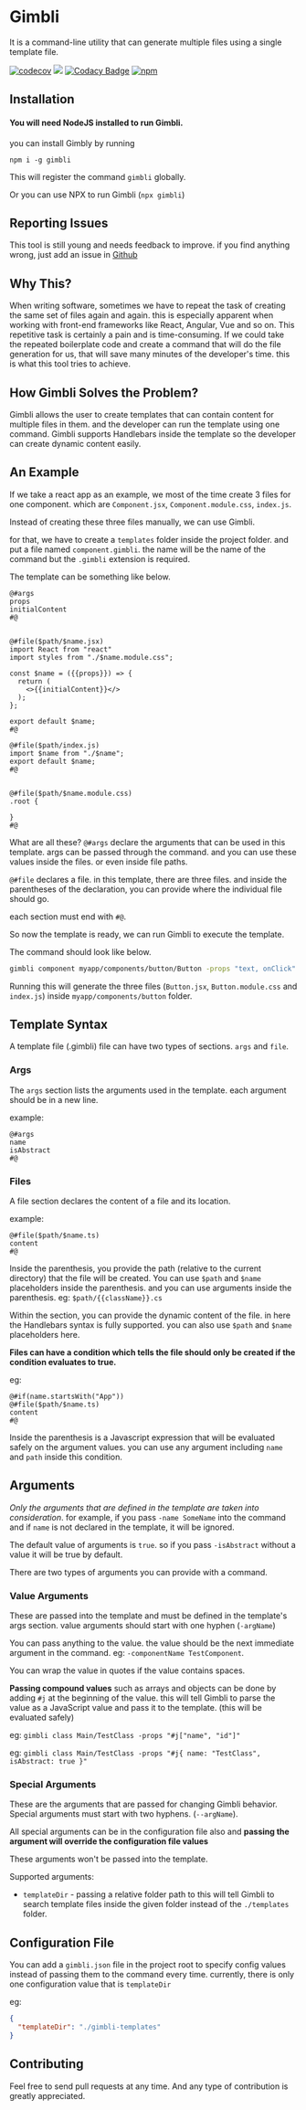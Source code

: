 # Gimbli 

It is a command-line utility that can generate multiple files using a single template file.

[![codecov](https://codecov.io/gh/rusith/gimbli/branch/master/graph/badge.svg)](https://codecov.io/gh/rusith/gimbli)
![](https://github.com/rusith/gimbli/workflows/Test/badge.svg)
[![Codacy Badge](https://api.codacy.com/project/badge/Grade/50acc66394c747e7b4cd642fb731cf5a)](https://www.codacy.com/manual/rusith/gimbli?utm_source=github.com&amp;utm_medium=referral&amp;utm_content=rusith/gimbli&amp;utm_campaign=Badge_Grade)
[![npm](https://img.shields.io/npm/v/gimbli?color=red&label=NPM)](https://www.npmjs.com/package/gimbli)

## Installation

#### You will need NodeJS installed to run Gimbli.

you can install Gimbly by running 

```
npm i -g gimbli
```

This will register the command `gimbli` globally.

Or you can use NPX to run Gimbli (`npx gimbli`)

## Reporting Issues

This tool is still young and needs feedback to improve. if you find anything wrong, just add an issue in [Github](https://github.com/rusith/gimbli/issues)


## Why This?

When writing software, sometimes we have to repeat the task of creating the same set of files again and again. this is especially apparent when working with front-end frameworks like React, Angular, Vue and so on. This repetitive task is certainly a pain and is time-consuming. If we could take the repeated boilerplate code and create a command that will do the file generation for us, that will save many minutes of the developer's time. this is what this tool tries to achieve.

## How Gimbli Solves the Problem?

Gimbli allows the user to create templates that can contain content for multiple files in them. and the developer can run the template using one command. Gimbli supports Handlebars inside the template so the developer can create dynamic content easily.

## An Example

If we take a react app as an example, we most of the time create 3 files for one component. which are `Component.jsx`, `Component.module.css`, `index.js`.

Instead of creating these three files manually, we can use Gimbli.

for that, we have to create a `templates` folder inside the project folder. and put a file named `component.gimbli`. the name will be the name of the command but the `.gimbli`  extension is required.

The template can be something like below.

```
@#args
props
initialContent
#@


@#file($path/$name.jsx)
import React from "react"
import styles from "./$name.module.css";

const $name = ({{props}}) => {
  return (
    <>{{initialContent}}</>
  );
};

export default $name;
#@

@#file($path/index.js)
import $name from "./$name";
export default $name;
#@


@#file($path/$name.module.css)
.root {

}
#@
```

What are all these?
`@#args` declare the arguments that can be used in this template. args can be passed through the command. and you can use these values inside the files. or even inside file paths.

`@#file` declares a file. in this template, there are three files. and inside the parentheses of the declaration, you can provide where the individual file should go.

each section must end with `#@`.

So now the template is ready, we can run Gimbli to execute the template. 

The command should look like below.

```sh
gimbli component myapp/components/button/Button -props "text, onClick" -initialContent "Button"
```
Running this will generate the three files (`Button.jsx`, `Button.module.css` and `index.js`) inside `myapp/components/button` folder.


## Template Syntax

A template file (.gimbli) file can have two types of sections. `args` and `file`.

### Args

The `args` section lists the arguments used in the template. each argument should be in a new line.

example:

```
@#args
name
isAbstract
#@
```

### Files

A file section declares the content of a file and its location.

example:

```
@#file($path/$name.ts)
content
#@
```

Inside the parenthesis, you provide the path (relative to the current directory) that the file will be created. You can use `$path` and `$name` placeholders inside the parenthesis. and you can use arguments inside the parenthesis. eg: `$path/{{className}}.cs`

Within the section, you can provide the dynamic content of the file. in here the Handlebars syntax is fully supported. you can also use `$path` and `$name` placeholders here.

**Files can have a condition which tells the file should only be created if the condition evaluates to true.**

eg:

```
@#if(name.startsWith("App"))
@#file($path/$name.ts)
content
#@
```

Inside the parenthesis is a Javascript expression that will be evaluated safely on the argument values. you can use any argument including `name` and `path` inside this condition.


## Arguments

*Only the arguments that are defined in the template are taken into consideration*. for example, if you pass `-name SomeName` into the command and if `name` is not declared in the template, it will be ignored.

The default value of arguments is `true`. so if you pass `-isAbstract` without a value it will be true by default.

There are two types of arguments you can provide with a command. 

### Value Arguments

These are passed into the template and must be defined in the template's args section. value arguments should start with one hyphen (`-argName`)


You can pass anything to the value. the value should be the next immediate argument in the command. eg: `-componentName TestComponent`.

You can wrap the value in quotes if the value contains spaces.

**Passing compound values** such as arrays and objects can be done by adding `#j` at the beginning of the value. this will tell Gimbli to parse the value as a JavaScript value and pass it to the template. (this will be evaluated safely)

eg: `gimbli class Main/TestClass -props "#j["name", "id"]"`

eg: `gimbli class Main/TestClass -props "#j{ name: "TestClass", isAbstract: true }"`

### Special Arguments

These are the arguments that are passed for changing Gimbli behavior. Special arguments must start with two hyphens. (`--argName`). 

All special arguments can be in the configuration file also and **passing the argument will override the configuration file values**

These arguments won't be passed into the template.

Supported arguments:

* `templateDir` - passing a relative folder path to this will tell Gimbli to search template files inside the given folder instead of the `./templates` folder.


## Configuration File

You can add a `gimbli.json` file in the project root to specify config values instead of passing them to the command every time. currently, there is only one configuration value that is `templateDir`

eg:
```json
{
  "templateDir": "./gimbli-templates"
}
```

## Contributing

Feel free to send pull requests at any time. And any type of contribution is greatly appreciated.